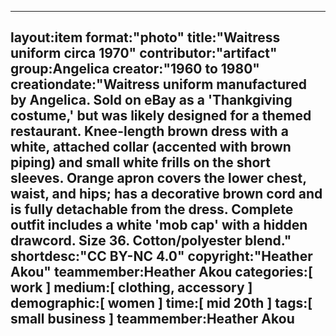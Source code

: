 ---
layout:item
format:"photo"
title:"Waitress uniform circa 1970"
contributor:"artifact"
group:Angelica
creator:"1960 to 1980"
creationdate:"Waitress uniform manufactured by Angelica.  Sold on eBay as a 'Thankgiving costume,' but was likely designed for a themed restaurant.  Knee-length brown dress with a white, attached collar (accented with brown piping) and small white frills on the short sleeves.  Orange apron covers the lower chest, waist, and hips; has a decorative brown cord and is fully detachable from the dress.  Complete outfit includes a white 'mob cap' with a hidden drawcord.  Size 36.  Cotton/polyester blend."
 shortdesc:"CC BY-NC 4.0"
 copyright:"Heather Akou"
teammember:Heather Akou
categories:[ work ]
medium:[ clothing, accessory ]
demographic:[ women ]
time:[ mid 20th ]
tags:[ small business ]
teammember:Heather Akou
---
